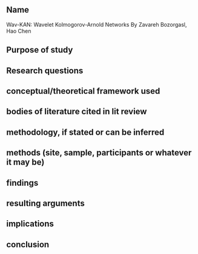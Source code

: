 
## Name

Wav-KAN: Wavelet Kolmogorov-Arnold Networks
By Zavareh Bozorgasl, Hao Chen


## Purpose of study
## Research questions
## conceptual/theoretical framework used
## bodies of literature cited in lit review
## methodology, if stated or can be inferred
## methods (site, sample, participants or whatever it may be)
## findings
## resulting arguments
## implications
## conclusion

